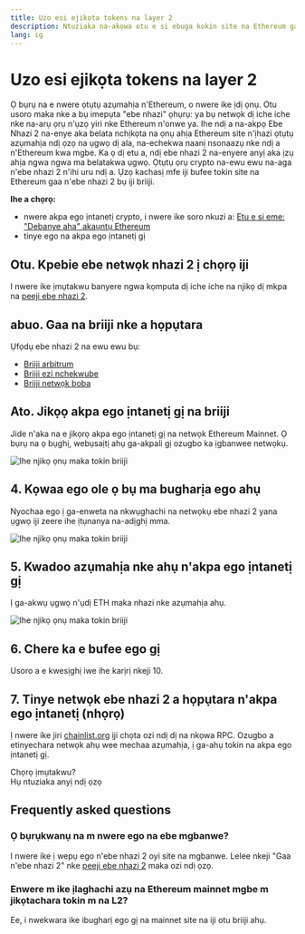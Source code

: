 ```yaml
---
title: Uzo esi ejikọta tokens na layer 2
description: Ntuziaka na-akọwa otu e si ebuga kokin site na Ethereum gaa na ebe nhazi 2 site n'iji njikọ.
lang: ig
---
```


# Uzo esi ejikọta tokens na layer 2

Ọ bụrụ na e nwere ọtụtụ azụmahịa n'Ethereum, o nwere ike ịdị ọnụ. Otu usoro maka nke a bụ imepụta "ebe nhazi" ọhụrụ: ya bụ netwọk dị iche iche nke na-arụ ọrụ n'ụzọ yiri nke Ethereum n'onwe ya. Ihe ndị a na-akpọ Ebe Nhazi 2 na-enye aka belata nchịkọta na ọnụ ahịa Ethereum site n'ịhazi ọtụtụ azụmahịa ndị ọzọ na ụgwọ dị ala, na-echekwa naanị nsonaazụ nke ndị a n'Ethereum kwa mgbe. Ka ọ dị etu a, ndị ebe nhazi 2 na-enyere anyị aka ịzụ ahịa ngwa ngwa ma belatakwa ụgwọ. Ọtụtụ ọrụ crypto na-ewu ewu na-aga n'ebe nhazi 2 n'ihi uru ndị a. Ụzọ kachasị mfe iji bufee tokin site na Ethereum gaa n'ebe nhazi 2 bụ iji briiji.

**Ihe a chọrọ:**

- nwere akpa ego ịntanetị crypto, i nwere ike soro nkuzi a: [Etu e si eme: "Debanye aha" akaụntụ Ethereum](/guides/how-to-register-an-ethereum-account/)
- tinye ego na akpa ego ịntanetị gị

## Otu. Kpebie ebe netwọk nhazi 2 ị chọrọ iji

I nwere ike ịmụtakwu banyere ngwa kọmputa dị iche iche na njikọ dị mkpa na [peeji ebe nhazi 2](/layer-2/).

## abuo. Gaa na briiji nke a họpụtara

Ụfọdụ ebe nhazi 2 na ewu ewu bụ:

- [Briiji arbitrum](https://bridge.arbitrum.io/?l2ChainId=42161)
- [Briiji ezi nchekwube](https://app.optimism.io/bridge/deposit)
- [Briiji netwọk boba](https://gateway.boba.network/)

## Ato. Jikọọ akpa ego ịntanetị gị na briiji

Jide n'aka na e jikọrọ akpa ego ịntanetị gị na netwọk Ethereum Mainnet. Ọ bụrụ na ọ bụghị, webụsaịtị ahụ ga-akpali gị ozugbo ka ịgbanwee netwọkụ.

![Ihe njikọ ọnụ maka tokin briiji](./bridge1.png)

## 4. Kọwaa ego ole ọ bụ ma bugharịa ego ahụ

Nyochaa ego ị ga-enweta na nkwụghachi na netwọkụ ebe nhazi 2 yana ụgwọ iji zeere ihe ịtụnanya na-adịghị mma.

![Ihe njikọ ọnụ maka tokin briiji](./bridge2.png)

## 5. Kwadoo azụmahịa nke ahụ n'akpa ego ịntanetị gị

Ị ga-akwụ ụgwọ n'ụdị ETH maka nhazi nke azụmahịa ahụ.

![Ihe njikọ ọnụ maka tokin briiji](./bridge3.png)

## 6. Chere ka e bufee ego gị

Usoro a e kwesịghị iwe ihe karịrị nkeji 10.

## 7. Tinye netwọk ebe nhazi 2 a họpụtara n'akpa ego ịntanetị (nhọrọ)

Ị nwere ike jiri [chainlist.org](http://chainlist.org) ịji chọta ozi ndị dị na nkọwa RPC. Ozugbo a etinyechara netwọk ahụ wee mechaa azụmahịa, ị ga-ahụ tokin na akpa ego ịntanetị gị.
<br />

<Alert className="justify-between">
  <AlertEmoji text=":eyes:" />
  <div>Chọrọ ịmụtakwu?</div>
  <ButtonLink href="/guides/">
    Hụ ntuziaka anyị ndị ọzọ
  </ButtonLink>
</Alert>

## Frequently asked questions

### Ọ bụrụkwanụ na m nwere ego na ebe mgbanwe?

I nwere ike ị wepụ ego n'ebe nhazi 2 oyi site na mgbanwe. Lelee nkeji "Gaa n'ebe nhazi 2" nke [peeji ebe nhazi 2](/layer-2/) maka ozi ndị ọzọ.

### Enwere m ike ịlaghachi azụ na Ethereum mainnet mgbe m jikọtachara tokin m na L2?

Ee, i nwekwara ike ibugharị ego gị na mainnet site na iji otu briiji ahụ.
